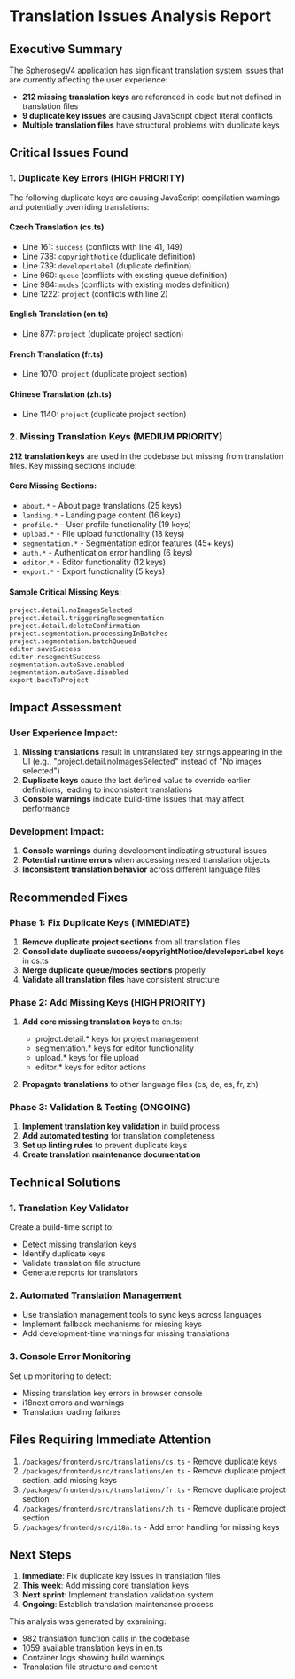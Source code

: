 # Translation Issues Analysis Report

## Executive Summary

The SpherosegV4 application has significant translation system issues that are currently affecting the user experience:

- **212 missing translation keys** are referenced in code but not defined in translation files
- **9 duplicate key issues** are causing JavaScript object literal conflicts
- **Multiple translation files** have structural problems with duplicate keys

## Critical Issues Found

### 1. Duplicate Key Errors (HIGH PRIORITY)

The following duplicate keys are causing JavaScript compilation warnings and potentially overriding translations:

#### Czech Translation (cs.ts)
- Line 161: `success` (conflicts with line 41, 149)
- Line 738: `copyrightNotice` (duplicate definition)
- Line 739: `developerLabel` (duplicate definition) 
- Line 960: `queue` (conflicts with existing queue definition)
- Line 984: `modes` (conflicts with existing modes definition)
- Line 1222: `project` (conflicts with line 2)

#### English Translation (en.ts)
- Line 877: `project` (duplicate project section)

#### French Translation (fr.ts)
- Line 1070: `project` (duplicate project section)

#### Chinese Translation (zh.ts)
- Line 1140: `project` (duplicate project section)

### 2. Missing Translation Keys (MEDIUM PRIORITY)

**212 translation keys** are used in the codebase but missing from translation files. Key missing sections include:

#### Core Missing Sections:
- `about.*` - About page translations (25 keys)
- `landing.*` - Landing page content (16 keys)
- `profile.*` - User profile functionality (19 keys)
- `upload.*` - File upload functionality (18 keys)
- `segmentation.*` - Segmentation editor features (45+ keys)
- `auth.*` - Authentication error handling (6 keys)
- `editor.*` - Editor functionality (12 keys)
- `export.*` - Export functionality (5 keys)

#### Sample Critical Missing Keys:
```
project.detail.noImagesSelected
project.detail.triggeringResegmentation  
project.detail.deleteConfirmation
project.segmentation.processingInBatches
project.segmentation.batchQueued
editor.saveSuccess
editor.resegmentSuccess
segmentation.autoSave.enabled
segmentation.autoSave.disabled
export.backToProject
```

## Impact Assessment

### User Experience Impact:
1. **Missing translations** result in untranslated key strings appearing in the UI (e.g., "project.detail.noImagesSelected" instead of "No images selected")
2. **Duplicate keys** cause the last defined value to override earlier definitions, leading to inconsistent translations
3. **Console warnings** indicate build-time issues that may affect performance

### Development Impact:
1. **Console warnings** during development indicating structural issues
2. **Potential runtime errors** when accessing nested translation objects
3. **Inconsistent translation behavior** across different language files

## Recommended Fixes

### Phase 1: Fix Duplicate Keys (IMMEDIATE)

1. **Remove duplicate project sections** from all translation files
2. **Consolidate duplicate success/copyrightNotice/developerLabel keys** in cs.ts
3. **Merge duplicate queue/modes sections** properly
4. **Validate all translation files** have consistent structure

### Phase 2: Add Missing Keys (HIGH PRIORITY)

1. **Add core missing translation keys** to en.ts:
   - project.detail.* keys for project management
   - segmentation.* keys for editor functionality  
   - upload.* keys for file upload
   - editor.* keys for editor actions

2. **Propagate translations** to other language files (cs, de, es, fr, zh)

### Phase 3: Validation & Testing (ONGOING)

1. **Implement translation key validation** in build process
2. **Add automated testing** for translation completeness
3. **Set up linting rules** to prevent duplicate keys
4. **Create translation maintenance documentation**

## Technical Solutions

### 1. Translation Key Validator

Create a build-time script to:
- Detect missing translation keys
- Identify duplicate keys
- Validate translation file structure
- Generate reports for translators

### 2. Automated Translation Management

- Use translation management tools to sync keys across languages
- Implement fallback mechanisms for missing keys
- Add development-time warnings for missing translations

### 3. Console Error Monitoring

Set up monitoring to detect:
- Missing translation key errors in browser console
- i18next errors and warnings
- Translation loading failures

## Files Requiring Immediate Attention

1. `/packages/frontend/src/translations/cs.ts` - Remove duplicate keys
2. `/packages/frontend/src/translations/en.ts` - Remove duplicate project section, add missing keys
3. `/packages/frontend/src/translations/fr.ts` - Remove duplicate project section  
4. `/packages/frontend/src/translations/zh.ts` - Remove duplicate project section
5. `/packages/frontend/src/i18n.ts` - Add error handling for missing keys

## Next Steps

1. **Immediate**: Fix duplicate key issues in translation files
2. **This week**: Add missing core translation keys
3. **Next sprint**: Implement translation validation system
4. **Ongoing**: Establish translation maintenance process

This analysis was generated by examining:
- 982 translation function calls in the codebase
- 1059 available translation keys in en.ts
- Container logs showing build warnings
- Translation file structure and content
